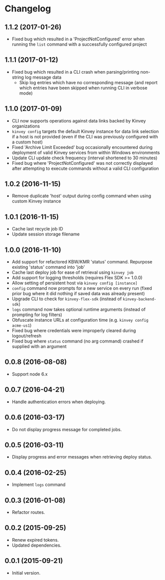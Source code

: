 # Changelog

## 1.1.2 (2017-01-26)
* Fixed bug which resulted in a 'ProjectNotConfigured' error when running the `list` command with a successfully configured project

## 1.1.1 (2017-01-12)
* Fixed bug which resulted in a CLI crash when parsing/printing non-string log message data
  * Skip log entries which have no corresponding message (and report which entries have been skipped when running CLI in verbose mode)

## 1.1.0 (2017-01-09)
* CLI now supports operations against data links backed by Kinvey organizations
* `kinvey config` targets the default Kinvey instance for data link selection if a host is not provided (even if the CLI was previously configured with a custom host)
* Fixed 'Archive Limit Exceeded' bug occasionally encountered during deployment of valid Kinvey services from within Windows environments
* Update CLI update check frequency (interval shortened to 30 minutes)
* Fixed bug where 'ProjectNotConfigured' was not correctly displayed after attempting to execute commands without a valid CLI configuration

## 1.0.2 (2016-11-15)
* Remove duplicate 'host' output during config command when using custom Kinvey instance

## 1.0.1 (2016-11-15)
* Cache last recycle job ID
* Update session storage filename

## 1.0.0 (2016-11-10)
* Add support for refactored KBW/KMR 'status' command. Repurpose existing 'status' command into 'job'
* Cache last deploy job for ease of retrieval using `kinvey job`
* Add support for logging thresholds (requires Flex SDK >= 1.0.0)
* Allow setting of persistent host via `kinvey config [instance]`
* `config` command now prompts for a new service on every run (fixed prior bug where it did nothing if saved data was already present)
* Upgrade CLI to check for `kinvey-flex-sdk` (instead of `kinvey-backend-sdk`)
* `logs` command now takes optional runtime arguments (instead of prompting for log filters)
* Obfuscate instance URLs at configuration time (e.g. `kinvey config acme-us1`)
* Fixed bug where credentials were improperly cleared during logout/refresh
* Fixed bug where `status` command (no arg command) crashed if supplied with an argument

## 0.0.8 (2016-08-08)
* Support node 6.x

## 0.0.7 (2016-04-21)
* Handle authentication errors when deploying.

## 0.0.6 (2016-03-17)
* Do not display progress message for completed jobs.

## 0.0.5 (2016-03-11)
* Display progress and error messages when retrieving deploy status.

## 0.0.4 (2016-02-25)
* Implement `logs` command

## 0.0.3 (2016-01-08)
* Refactor routes.

## 0.0.2 (2015-09-25)
* Renew expired tokens.
* Updated dependencies.

## 0.0.1 (2015-09-21)
* Initial version.
